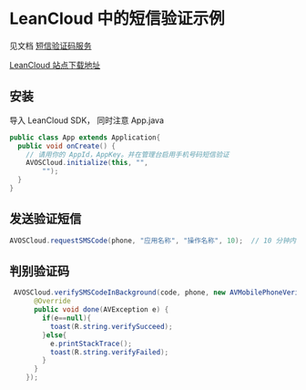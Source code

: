 # LeanCloud 中的短信验证示例

见文档 [短信验证码服务](http://leancloud.cn/docs/android_guide.html#短信验证码服务)

[LeanCloud 站点下载地址](http://download.leancloud.cn/demo/)

## 安装
导入 LeanCloud SDK，
同时注意 App.java
```java
public class App extends Application{
  public void onCreate() {
    // 请用你的 AppId，AppKey。并在管理台启用手机号码短信验证
    AVOSCloud.initialize(this, "",
        "");
  }
}
```

## 发送验证短信

```java
AVOSCloud.requestSMSCode(phone, "应用名称", "操作名称", 10);  // 10 分钟内有效
```

## 判别验证码

```java
 AVOSCloud.verifySMSCodeInBackground(code, phone, new AVMobilePhoneVerifyCallback() {
      @Override
      public void done(AVException e) {
        if(e==null){
          toast(R.string.verifySucceed);
        }else{
          e.printStackTrace();
          toast(R.string.verifyFailed);
        }
      }
    });
```
